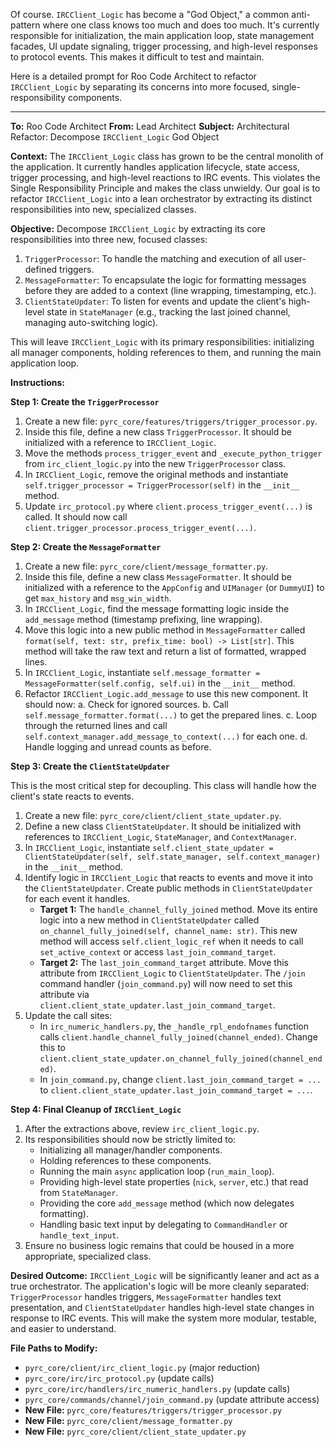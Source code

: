 Of course. `IRCClient_Logic` has become a "God Object," a common anti-pattern where one class knows too much and does too much. It's currently responsible for initialization, the main application loop, state management facades, UI update signaling, trigger processing, and high-level responses to protocol events. This makes it difficult to test and maintain.

Here is a detailed prompt for Roo Code Architect to refactor `IRCClient_Logic` by separating its concerns into more focused, single-responsibility components.

---

**To:** Roo Code Architect
**From:** Lead Architect
**Subject:** Architectural Refactor: Decompose `IRCClient_Logic` God Object

**Context:**
The `IRCClient_Logic` class has grown to be the central monolith of the application. It currently handles application lifecycle, state access, trigger processing, and high-level reactions to IRC events. This violates the Single Responsibility Principle and makes the class unwieldy. Our goal is to refactor `IRCClient_Logic` into a lean orchestrator by extracting its distinct responsibilities into new, specialized classes.

**Objective:**
Decompose `IRCClient_Logic` by extracting its core responsibilities into three new, focused classes:

1.  `TriggerProcessor`: To handle the matching and execution of all user-defined triggers.
2.  `MessageFormatter`: To encapsulate the logic for formatting messages before they are added to a context (line wrapping, timestamping, etc.).
3.  `ClientStateUpdater`: To listen for events and update the client's high-level state in `StateManager` (e.g., tracking the last joined channel, managing auto-switching logic).

This will leave `IRCClient_Logic` with its primary responsibilities: initializing all manager components, holding references to them, and running the main application loop.

**Instructions:**

**Step 1: Create the `TriggerProcessor`**

1.  Create a new file: `pyrc_core/features/triggers/trigger_processor.py`.
2.  Inside this file, define a new class `TriggerProcessor`. It should be initialized with a reference to `IRCClient_Logic`.
3.  Move the methods `process_trigger_event` and `_execute_python_trigger` from `irc_client_logic.py` into the new `TriggerProcessor` class.
4.  In `IRCClient_Logic`, remove the original methods and instantiate `self.trigger_processor = TriggerProcessor(self)` in the `__init__` method.
5.  Update `irc_protocol.py` where `client.process_trigger_event(...)` is called. It should now call `client.trigger_processor.process_trigger_event(...)`.

**Step 2: Create the `MessageFormatter`**

1.  Create a new file: `pyrc_core/client/message_formatter.py`.
2.  Inside this file, define a new class `MessageFormatter`. It should be initialized with a reference to the `AppConfig` and `UIManager` (or `DummyUI`) to get `max_history` and `msg_win_width`.
3.  In `IRCClient_Logic`, find the message formatting logic inside the `add_message` method (timestamp prefixing, line wrapping).
4.  Move this logic into a new public method in `MessageFormatter` called `format(self, text: str, prefix_time: bool) -> List[str]`. This method will take the raw text and return a list of formatted, wrapped lines.
5.  In `IRCClient_Logic`, instantiate `self.message_formatter = MessageFormatter(self.config, self.ui)` in the `__init__` method.
6.  Refactor `IRCClient_Logic.add_message` to use this new component. It should now:
    a. Check for ignored sources.
    b. Call `self.message_formatter.format(...)` to get the prepared lines.
    c. Loop through the returned lines and call `self.context_manager.add_message_to_context(...)` for each one.
    d. Handle logging and unread counts as before.

**Step 3: Create the `ClientStateUpdater`**

This is the most critical step for decoupling. This class will handle how the client's state reacts to events.

1.  Create a new file: `pyrc_core/client/client_state_updater.py`.
2.  Define a new class `ClientStateUpdater`. It should be initialized with references to `IRCClient_Logic`, `StateManager`, and `ContextManager`.
3.  In `IRCClient_Logic`, instantiate `self.client_state_updater = ClientStateUpdater(self, self.state_manager, self.context_manager)` in the `__init__` method.
4.  Identify logic in `IRCClient_Logic` that reacts to events and move it into the `ClientStateUpdater`. Create public methods in `ClientStateUpdater` for each event it handles.
    - **Target 1:** The `handle_channel_fully_joined` method. Move its entire logic into a new method in `ClientStateUpdater` called `on_channel_fully_joined(self, channel_name: str)`. This new method will access `self.client_logic_ref` when it needs to call `set_active_context` or access `last_join_command_target`.
    - **Target 2:** The `last_join_command_target` attribute. Move this attribute from `IRCClient_Logic` to `ClientStateUpdater`. The `/join` command handler (`join_command.py`) will now need to set this attribute via `client.client_state_updater.last_join_command_target`.
5.  Update the call sites:
    - In `irc_numeric_handlers.py`, the `_handle_rpl_endofnames` function calls `client.handle_channel_fully_joined(channel_ended)`. Change this to `client.client_state_updater.on_channel_fully_joined(channel_ended)`.
    - In `join_command.py`, change `client.last_join_command_target = ...` to `client.client_state_updater.last_join_command_target = ...`.

**Step 4: Final Cleanup of `IRCClient_Logic`**

1.  After the extractions above, review `irc_client_logic.py`.
2.  Its responsibilities should now be strictly limited to:
    - Initializing all manager/handler components.
    - Holding references to these components.
    - Running the main `async` application loop (`run_main_loop`).
    - Providing high-level state properties (`nick`, `server`, etc.) that read from `StateManager`.
    - Providing the core `add_message` method (which now delegates formatting).
    - Handling basic text input by delegating to `CommandHandler` or `handle_text_input`.
3.  Ensure no business logic remains that could be housed in a more appropriate, specialized class.

**Desired Outcome:**
`IRCClient_Logic` will be significantly leaner and act as a true orchestrator. The application's logic will be more cleanly separated: `TriggerProcessor` handles triggers, `MessageFormatter` handles text presentation, and `ClientStateUpdater` handles high-level state changes in response to IRC events. This will make the system more modular, testable, and easier to understand.

**File Paths to Modify:**

- `pyrc_core/client/irc_client_logic.py` (major reduction)
- `pyrc_core/irc/irc_protocol.py` (update calls)
- `pyrc_core/irc/handlers/irc_numeric_handlers.py` (update calls)
- `pyrc_core/commands/channel/join_command.py` (update attribute access)
- **New File:** `pyrc_core/features/triggers/trigger_processor.py`
- **New File:** `pyrc_core/client/message_formatter.py`
- **New File:** `pyrc_core/client/client_state_updater.py`
